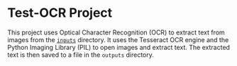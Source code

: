 # Test-OCR Project

This project uses Optical Character Recognition (OCR) to extract text from images from the [`inputs`](/inputs) directory. It uses the Tesseract OCR engine and the Python Imaging Library (PIL) to open images and extract text. The extracted text is then saved to a file in the `outputs` directory.